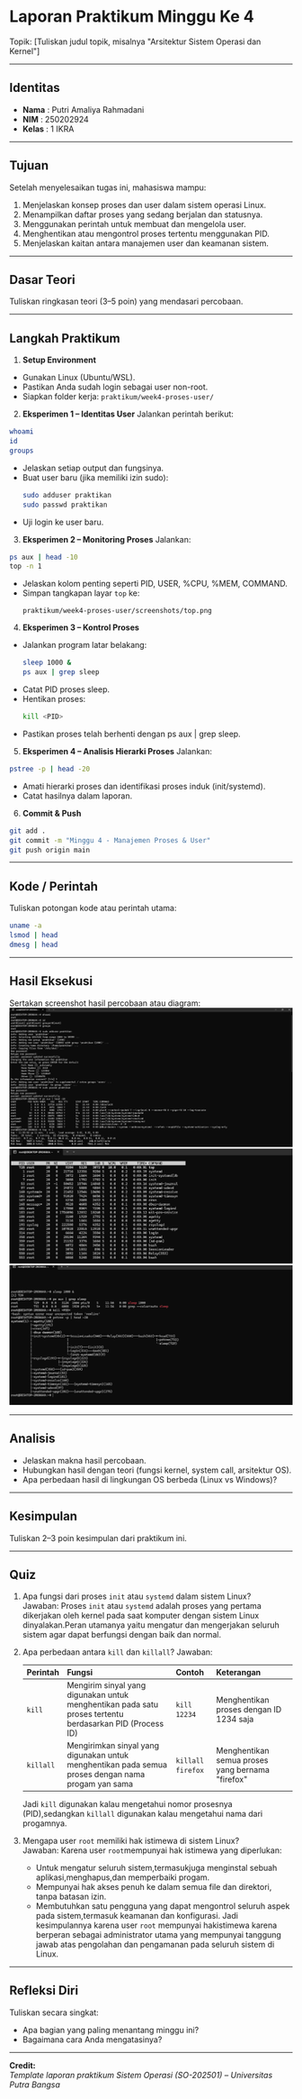 
# Laporan Praktikum Minggu Ke 4
Topik: [Tuliskan judul topik, misalnya "Arsitektur Sistem Operasi dan Kernel"]

---

## Identitas
- **Nama**  : Putri Amaliya Rahmadani 
- **NIM**   : 250202924
- **Kelas** : 1 IKRA

---

## Tujuan
Setelah menyelesaikan tugas ini, mahasiswa mampu:
1. Menjelaskan konsep proses dan user dalam sistem operasi Linux.
2. Menampilkan daftar proses yang sedang berjalan dan statusnya.
3. Menggunakan perintah untuk membuat dan mengelola user.
4. Menghentikan atau mengontrol proses tertentu menggunakan PID.
5. Menjelaskan kaitan antara manajemen user dan keamanan sistem.

---

## Dasar Teori
Tuliskan ringkasan teori (3–5 poin) yang mendasari percobaan.

---

## Langkah Praktikum
1. **Setup Environment**
  - Gunakan Linux (Ubuntu/WSL).
  - Pastikan Anda sudah login sebagai user non-root.
  - Siapkan folder kerja:
``praktikum/week4-proses-user/``
2. **Eksperimen 1 – Identitas User**
 Jalankan perintah berikut:
```bash
whoami
id
groups
```
- Jelaskan setiap output dan fungsinya.
- Buat user baru (jika memiliki izin sudo):
  ```bash
  sudo adduser praktikan
  sudo passwd praktikan
  ```
- Uji login ke user baru.
3. **Eksperimen 2 – Monitoring Proses**
  Jalankan:
```bash
ps aux | head -10
top -n 1
```
- Jelaskan kolom penting seperti PID, USER, %CPU, %MEM, COMMAND.
- Simpan tangkapan layar `top` ke:
  ```
  praktikum/week4-proses-user/screenshots/top.png
  ```
4. **Eksperimen 3 – Kontrol Proses**
- Jalankan program latar belakang:
  ```bash
  sleep 1000 &
  ps aux | grep sleep
  ```
- Catat PID proses sleep.
- Hentikan proses:
  ```bash
  kill <PID>
  ```
- Pastikan proses telah berhenti dengan ps aux | grep sleep.
5. **Eksperimen 4 – Analisis Hierarki Proses**
  Jalankan:
  ```bash
  pstree -p | head -20
  ```
  - Amati hierarki proses dan identifikasi proses induk (init/systemd).
  - Catat hasilnya dalam laporan.
6. **Commit & Push**
```bash
git add .
git commit -m "Minggu 4 - Manajemen Proses & User"
git push origin main
```


---

## Kode / Perintah
Tuliskan potongan kode atau perintah utama:
```bash
uname -a
lsmod | head
dmesg | head
```

---

## Hasil Eksekusi
Sertakan screenshot hasil percobaan atau diagram:
![Screenshot hasil](<screenshots/eksperimenputri1>)
![Screenshot hasil](<screenshots/eksperimenputri2>)
![Screenshot hasil](<screenshots/eksperimenputri3>)

---

## Analisis
- Jelaskan makna hasil percobaan.  
- Hubungkan hasil dengan teori (fungsi kernel, system call, arsitektur OS).  
- Apa perbedaan hasil di lingkungan OS berbeda (Linux vs Windows)?  

---

## Kesimpulan
Tuliskan 2–3 poin kesimpulan dari praktikum ini.

---

## Quiz
1. Apa fungsi dari proses `init` atau `systemd` dalam sistem Linux?  
   Jawaban: Proses `init` atau `systemd` adalah proses yang pertama dikerjakan oleh kernel pada saat komputer dengan sistem Linux dinyalakan.Peran utamanya yaitu mengatur dan mengerjakan seluruh sistem agar dapat berfungsi dengan baik dan normal.  
2. Apa perbedaan antara `kill` dan `killall`?
   Jawaban:    

    | Perintah | Fungsi | Contoh | Keterangan |
   |----------|--------|--------|------------|
   | `kill` | Mengirim sinyal yang digunakan untuk menghentikan pada satu proses tertentu berdasarkan PID (Process ID) | `kill 12234` | Menghentikan proses dengan ID 1234 saja |
   | `killall` | Mengirimkan sinyal yang digunakan untuk menghentikan pada semua proses dengan nama progam yan sama | `killall firefox` | Menghentikan semua proses yang bernama "firefox" |

    Jadi `kill` digunakan kalau mengetahui nomor prosesnya (PID),sedangkan `killall` digunakan kalau mengetahui nama dari progamnya.
4. Mengapa user `root` memiliki hak istimewa di sistem Linux?  
   Jawaban: Karena user `root`mempunyai hak istimewa yang diperlukan:
   -  Untuk mengatur seluruh sistem,termasukjuga menginstal sebuah aplikasi,menghapus,dan memperbaiki progam.
   -  Mempunyai hak akses penuh ke dalam semua file dan direktori, tanpa batasan izin.
   -  Membutuhkan satu pengguna yang dapat mengontrol seluruh aspek pada sistem,termasuk keamanan dan konfigurasi.
     Jadi kesimpulannya karena user `root` mempunyai hakistimewa karena berperan sebagai administrator utama yang mempunyai tanggung jawab atas pengolahan dan pengamanan pada seluruh sistem di Linux.  

---

## Refleksi Diri
Tuliskan secara singkat:
- Apa bagian yang paling menantang minggu ini?  
- Bagaimana cara Anda mengatasinya?  

---

**Credit:**  
_Template laporan praktikum Sistem Operasi (SO-202501) – Universitas Putra Bangsa_

